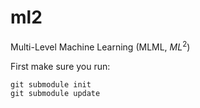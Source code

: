# ml2
Multi-Level Machine Learning (MLML, $ML^2$)

First make sure you run:
```
git submodule init
git submodule update
```
